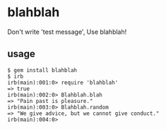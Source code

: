 blahblah
========

Don't write 'test message', Use blahblah!

usage
-----

    $ gem install blahblah
    $ irb
    irb(main):001:0> require 'blahblah'
    => true
    irb(main):002:0> Blahblah.blah
    => "Pain past is pleasure."
    irb(main):003:0> Blahblah.random
    => "We give advice, but we cannot give conduct."
    irb(main):004:0>
